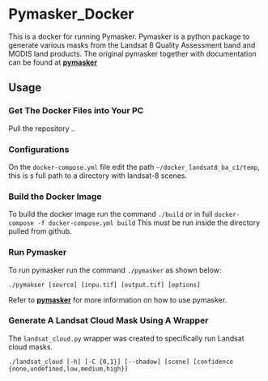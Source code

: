 # Pymasker_Docker

This is a docker for running Pymasker. Pymasker is a python package to generate various masks from the Landsat 8 Quality Assessment band and MODIS land products.
The original pymasker together with documentation can be found at [**pymasker**](https://github.com/haoliangyu/pymasker)

## Usage

### Get The Docker Files into Your PC

Pull the repository ..

### Configurations

On the `docker-compose.yml` file edit the path `~/docker_landsat8_ba_c1/temp`, this is s full path to a directory with landsat-8 scenes.

### Build the Docker Image

To build the docker image run the command `./build` or in full `docker-compose -f docker-compose.yml build`
This must be run inside the directory pulled from github.

### Run Pymasker

To run pymasker run the command `./pymasker` as shown below:

```
./pymakser [source] [inpu.tif] [output.tif] [options]
```

Refer to [**pymasker**](https://github.com/haoliangyu/pymasker) for more information on how to use pymasker.

### Generate A Landsat Cloud Mask Using A Wrapper

The `landsat_cloud.py` wrapper was created to specifically run Landsat cloud masks.

```
./landsat_cloud [-h] [-C {0,1}] [--shadow] [scene] [confidence {none,undefined,low,medium,high}]

```
